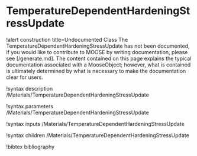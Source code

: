 <!-- MOOSE Documentation Stub: Remove this when content is added. -->

# TemperatureDependentHardeningStressUpdate

!alert construction title=Undocumented Class
The TemperatureDependentHardeningStressUpdate has not been documented, if you would like to contribute to MOOSE by
writing documentation, please see [/generate.md]. The content contained on this page explains
the typical documentation associated with a MooseObject; however, what is contained is ultimately
determined by what is necessary to make the documentation clear for users.

!syntax description /Materials/TemperatureDependentHardeningStressUpdate

!syntax parameters /Materials/TemperatureDependentHardeningStressUpdate

!syntax inputs /Materials/TemperatureDependentHardeningStressUpdate

!syntax children /Materials/TemperatureDependentHardeningStressUpdate

!bibtex bibliography
